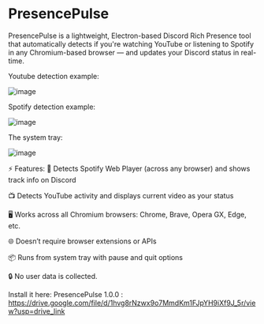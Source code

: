 # PresencePulse
PresencePulse is a lightweight, Electron-based Discord Rich Presence tool that automatically detects if you're watching YouTube or listening to Spotify in any Chromium-based browser — and updates your Discord status in real-time.

Youtube detection example:

![image](https://github.com/user-attachments/assets/fa4b8075-c1a6-4d61-88b3-b42caaf846f5)

Spotify detection example:

![image](https://github.com/user-attachments/assets/9539b776-dd95-4d2f-96a7-50ba62d016c8)

The system tray:

![image](https://github.com/user-attachments/assets/9a73df96-d0e0-447e-bc2c-359a1a1939bf)

⚡ Features:
🎵 Detects Spotify Web Player (across any browser) and shows track info on Discord

📺 Detects YouTube activity and displays current video as your status

🖥️ Works across all Chromium browsers: Chrome, Brave, Opera GX, Edge, etc.

🌐 Doesn’t require browser extensions or APIs

📦 Runs from system tray with pause and quit options

🔒 No user data is collected.

Install it here: 
PresencePulse 1.0.0 : https://drive.google.com/file/d/1hvg8rNzwx9o7MmdKm1FJpYH9iXf9J_5r/view?usp=drive_link
